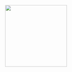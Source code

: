 <div id="header" align="center">
  <img src="https://media.giphy.com/media/d8i4MtjtpNYMTpp5AQ/giphy.gif" width="200"/>
</div>

